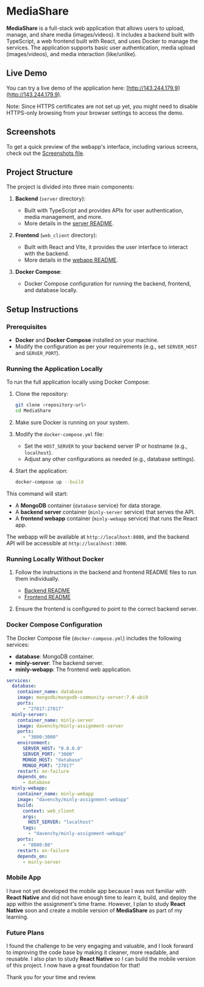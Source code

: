 # MediaShare

**MediaShare** is a full-stack web application that allows users to upload, manage, and share media (images/videos). It includes a backend built with TypeScript, a web frontend built with React, and uses Docker to manage the services. The application supports basic user authentication, media upload (images/videos), and media interaction (like/unlike).

## Live Demo

You can try a live demo of the application here: [http://143.244.179.9](http://143.244.179.9).

Note: Since HTTPS certificates are not set up yet, you might need to disable HTTPS-only browsing from your browser settings to access the demo.

## Screenshots

To get a quick preview of the webapp's interface, including various screens, check out the [Screenshots file](images.md).

## Project Structure

The project is divided into three main components:

1. **Backend** (`server` directory):

   - Built with TypeScript and provides APIs for user authentication, media management, and more.
   - More details in the [server README](server/README.md).

1. **Frontend** (`web_client` directory):

   - Built with React and Vite, it provides the user interface to interact with the backend.
   - More details in the [webapp README](web_client/README.md).

1. **Docker Compose**:

   - Docker Compose configuration for running the backend, frontend, and database locally.

## Setup Instructions

### Prerequisites

- **Docker** and **Docker Compose** installed on your machine.
- Modify the configuration as per your requirements (e.g., set `SERVER_HOST` and `SERVER_PORT`).

### Running the Application Locally

To run the full application locally using Docker Compose:

1. Clone the repository:

   ```bash
   git clone <repository-url>
   cd MediaShare
   ```

1. Make sure Docker is running on your system.

1. Modify the `docker-compose.yml` file:

   - Set the `HOST_SERVER` to your backend server IP or hostname (e.g., `localhost`).
   - Adjust any other configurations as needed (e.g., database settings).

1. Start the application:

   ```bash
   docker-compose up --build
   ```

This command will start:

- A **MongoDB** container (`database` service) for data storage.
- A **backend server** container (`minly-server` service) that serves the API.
- A **frontend webapp** container (`minly-webapp` service) that runs the React app.

The webapp will be available at `http://localhost:8080`, and the backend API will be accessible at `http://localhost:3000`.

### Running Locally Without Docker

1. Follow the instructions in the backend and frontend README files to run them individually.

   - [Backend README](server/README.md)
   - [Frontend README](web_client/README.md)

1. Ensure the frontend is configured to point to the correct backend server.

### Docker Compose Configuration

The Docker Compose file (`docker-compose.yml`) includes the following services:

- **database**: MongoDB container.
- **minly-server**: The backend server.
- **minly-webapp**: The frontend web application.

```yml
services:
  database:
    container_name: database
    image: mongodb/mongodb-community-server:7.0-ubi9
    ports:
      - "27017:27017"
  minly-server:
    container_name: minly-server
    image: davenchy/minly-assignment-server
    ports:
      - "3000:3000"
    environment:
      SERVER_HOST: "0.0.0.0"
      SERVER_PORT: "3000"
      MONGO_HOST: "database"
      MONGO_PORT: "27017"
    restart: on-failure
    depends_on:
      - database
  minly-webapp:
    container_name: minly-webapp
    image: "davenchy/minly-assignment-webapp"
    build:
      context: web_client
      args:
        HOST_SERVER: "localhost"
      tags:
        - "davenchy/minly-assignment-webapp"
    ports:
      - "8080:80"
    restart: on-failure
    depends_on:
      - minly-server
```

### Mobile App

I have not yet developed the mobile app because I was not familiar with **React Native** and did not have enough time to learn it, build, and deploy the app within the assignment's time frame. However, I plan to study **React Native** soon and create a mobile version of **MediaShare** as part of my learning.

### Future Plans

I found the challenge to be very engaging and valuable, and I look forward to improving the code base by making it cleaner, more readable, and reusable. I also plan to study **React Native** so I can build the mobile version of this project. I now have a great foundation for that!

Thank you for your time and review.
